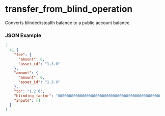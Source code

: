 # transfer_from_blind_operation

Converts blinded/stealth balance to a public account balance.

### JSON Example

```json
[
  41,{
    "fee": {
      "amount": 0,
      "asset_id": "1.3.0"
    },
    "amount": {
      "amount": 0,
      "asset_id": "1.3.0"
    },
    "to": "1.2.0",
    "blinding_factor": "0000000000000000000000000000000000000000000000000000000000000000",
    "inputs": []
  }
]
```